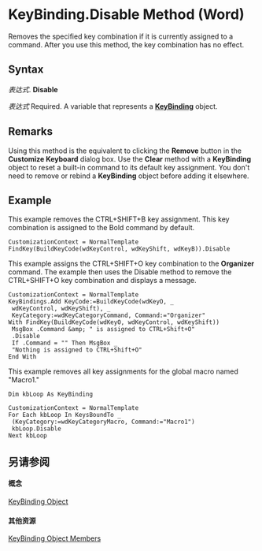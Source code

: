 
# KeyBinding.Disable Method (Word)

Removes the specified key combination if it is currently assigned to a command. After you use this method, the key combination has no effect.


## Syntax

 _表达式_. **Disable**

 _表达式_ Required. A variable that represents a **[KeyBinding](0f691196-76ef-135d-a8c9-b2fb9f9ac695.md)** object.


## Remarks

Using this method is the equivalent to clicking the  **Remove** button in the **Customize Keyboard** dialog box. Use the **Clear** method with a **KeyBinding** object to reset a built-in command to its default key assignment. You don't need to remove or rebind a **KeyBinding** object before adding it elsewhere.


## Example

This example removes the CTRL+SHIFT+B key assignment. This key combination is assigned to the Bold command by default.


```
CustomizationContext = NormalTemplate 
FindKey(BuildKeyCode(wdKeyControl, wdKeyShift, wdKeyB)).Disable
```

This example assigns the CTRL+SHIFT+O key combination to the  **Organizer** command. The example then uses the Disable method to remove the CTRL+SHIFT+O key combination and displays a message.




```
CustomizationContext = NormalTemplate 
KeyBindings.Add KeyCode:=BuildKeyCode(wdKeyO, _ 
 wdKeyControl, wdKeyShift), _ 
 KeyCategory:=wdKeyCategoryCommand, Command:="Organizer" 
With FindKey(BuildKeyCode(wdKeyO, wdKeyControl, wdKeyShift)) 
 MsgBox .Command &amp; " is assigned to CTRL+Shift+O" 
 .Disable 
 If .Command = "" Then MsgBox _ 
 "Nothing is assigned to CTRL+Shift+O" 
End With
```

This example removes all key assignments for the global macro named "Macro1."




```
Dim kbLoop As KeyBinding 
 
CustomizationContext = NormalTemplate 
For Each kbLoop In KeysBoundTo _ 
 (KeyCategory:=wdKeyCategoryMacro, Command:="Macro1") 
 kbLoop.Disable 
Next kbLoop
```


## 另请参阅


#### 概念


[KeyBinding Object](0f691196-76ef-135d-a8c9-b2fb9f9ac695.md)
#### 其他资源


[KeyBinding Object Members](http://msdn.microsoft.com/library/ff0776e1-3695-a392-992b-9d5a772449dc%28Office.15%29.aspx)